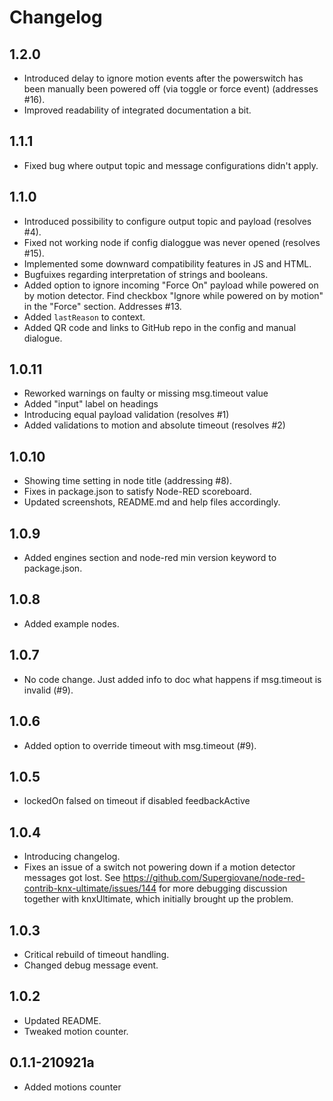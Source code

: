 # Changelog

## 1.2.0

* Introduced delay to ignore motion events after the powerswitch has been manually been powered off (via toggle or force event) (addresses #16).
* Improved readability of integrated documentation a bit.

## 1.1.1

* Fixed bug where output topic and message configurations didn't apply.

## 1.1.0

* Introduced possibility to configure output topic and payload (resolves #4).
* Fixed not working node if config dialoggue was never opened (resolves #15).
* Implemented some downward compatibility features in JS and HTML.
* Bugfuixes regarding interpretation of strings and booleans.
* Added option to ignore incoming "Force On" payload while powered on by motion detector. Find checkbox "Ignore while powered on by motion" in the "Force" section. Addresses #13.
* Added `lastReason` to context.
* Added QR code and links to GitHub repo in the config and manual dialogue.

## 1.0.11

* Reworked warnings on faulty or missing msg.timeout value
* Added "input" label on headings
* Introducing equal payload validation (resolves #1)
* Added validations to motion and absolute timeout (resolves #2)

## 1.0.10

* Showing time setting in node title (addressing #8).
* Fixes in package.json to satisfy Node-RED scoreboard.
* Updated screenshots, README.md and help files accordingly.

## 1.0.9

* Added engines section and node-red min version keyword to package.json.

## 1.0.8

* Added example nodes.

## 1.0.7

* No code change. Just added info to doc what happens if msg.timeout is invalid (#9).

## 1.0.6

* Added option to override timeout with msg.timeout (#9).

## 1.0.5

* lockedOn falsed on timeout if disabled feedbackActive

## 1.0.4

* Introducing changelog.
* Fixes an issue of a switch not powering down if a motion detector messages got lost. See <https://github.com/Supergiovane/node-red-contrib-knx-ultimate/issues/144> for more debugging discussion together with knxUltimate, which initially brought up the problem.

## 1.0.3

* Critical rebuild of timeout handling.
* Changed debug message event.

## 1.0.2

* Updated README.
* Tweaked motion counter.

## 0.1.1-210921a

* Added motions counter
